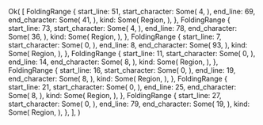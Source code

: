 Ok(
    [
        FoldingRange {
            start_line: 51,
            start_character: Some(
                4,
            ),
            end_line: 69,
            end_character: Some(
                41,
            ),
            kind: Some(
                Region,
            ),
        },
        FoldingRange {
            start_line: 73,
            start_character: Some(
                4,
            ),
            end_line: 78,
            end_character: Some(
                36,
            ),
            kind: Some(
                Region,
            ),
        },
        FoldingRange {
            start_line: 7,
            start_character: Some(
                0,
            ),
            end_line: 8,
            end_character: Some(
                93,
            ),
            kind: Some(
                Region,
            ),
        },
        FoldingRange {
            start_line: 11,
            start_character: Some(
                0,
            ),
            end_line: 14,
            end_character: Some(
                8,
            ),
            kind: Some(
                Region,
            ),
        },
        FoldingRange {
            start_line: 16,
            start_character: Some(
                0,
            ),
            end_line: 19,
            end_character: Some(
                8,
            ),
            kind: Some(
                Region,
            ),
        },
        FoldingRange {
            start_line: 21,
            start_character: Some(
                0,
            ),
            end_line: 25,
            end_character: Some(
                8,
            ),
            kind: Some(
                Region,
            ),
        },
        FoldingRange {
            start_line: 27,
            start_character: Some(
                0,
            ),
            end_line: 79,
            end_character: Some(
                19,
            ),
            kind: Some(
                Region,
            ),
        },
    ],
)